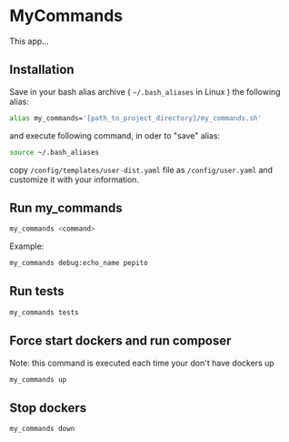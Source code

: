# MyCommands

This app...

## Installation

Save in your bash alias archive ( `~/.bash_aliases` in Linux ) the following alias:

```bash
alias my_commands='{path_to_project_directory}/my_commands.sh'
```

and execute following command, in oder to "save" alias:

```bash
source ~/.bash_aliases
```

copy `/config/templates/user-dist.yaml` file as `/config/user.yaml` and customize it with your information.

## Run my_commands

```bash
my_commands <command>
```

Example:

```bash
my_commands debug:echo_name pepito
```

## Run tests

```bash
my_commands tests
```

## Force start dockers and run composer 

Note: this command is executed each time your don't have dockers up

```bash
my_commands up
```

## Stop dockers

```bash
my_commands down
```